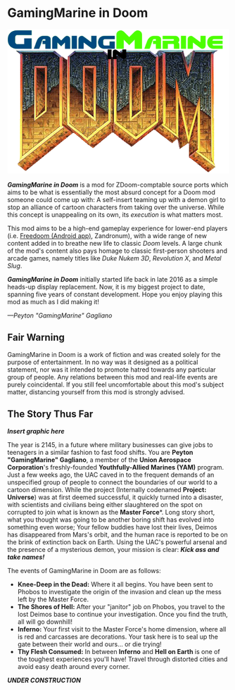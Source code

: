 # GamingMarine in Doom
![](Graphics/MDOMHD.png)

***GamingMarine in Doom*** is a mod for ZDoom-comptable source ports which aims to be what is essentially the most absurd concept for a Doom mod someone could come up with: A self-insert teaming up with a demon girl to stop an alliance of cartoon characters from taking over the universe. While this concept is unappealing on its own, its *execution* is what matters most.

This mod aims to be a high-end gameplay experience for lower-end players (i.e. [Freedoom (Android app)](https://play.google.com/store/apps/details?id=net.nullsum.freedoom&hl=en_US&gl=US), Zandronum), with a wide range of new content added in to breathe new life to classic *Doom* levels. A large chunk of the mod's content also pays homage to classic first-person shooters and arcade games, namely titles like *Duke Nukem 3D*, *Revolution X*, and *Metal Slug*.

***GamingMarine in Doom*** initially started life back in late 2016 as a simple heads-up display replacement. Now, it is my biggest project to date, spanning five years of constant development. Hope you enjoy playing this mod as much as I did making it!

 *—Peyton "GamingMarine" Gagliano*
 
 ## Fair Warning
 
GamingMarine in Doom is a work of fiction and was created solely for the purpose of entertainment. In no way was it designed as a political statement, nor was it intended to promote hatred towards any particular group of people. Any relations between this mod and real-life events are purely coincidental. If you still feel uncomfortable about this mod's subject matter, distancing yourself from this mod is strongly advised.

## The Story Thus Far
***Insert graphic here***

The year is 2145, in a future where military businesses can give jobs to teenagers in a similar fashion to fast food shifts. You are **Peyton "GamingMarine" Gagliano**, a member of the **Union Aerospace Corporation**'s freshly-founded **Youthfully-Allied Marines (YAM)** program. Just a few weeks ago, the UAC caved in to the frequent demands of an unspecified group of people to connect the boundaries of our world to a cartoon dimension. While the project (Internally codenamed **Project: Universe**) was at first deemed successful, it quickly turned into a disaster, with scientists and civilians being either slaughtered on the spot on corrupted to join what is known as the **Master Force***. Long story short, what you thought was going to be another boring shift has evolved into something even worse; Your fellow buddies have lost their lives, Deimos has disappeared from Mars's orbit, and the human race is reported to be on the brink of extinction back on Earth. Using the UAC's powerful arsenal and the presence of a mysterious demon, your mission is clear: ***Kick ass and take names!***

The events of GamingMarine in Doom are as follows:
 - **Knee-Deep in the Dead:** Where it all begins. You have been sent to Phobos to investigate the origin of the invasion and clean up the mess left by the Master Force.
 - **The Shores of Hell:** After your "janitor" job on Phobos, you travel to the lost Deimos base to continue your investigation. Once you find the truth, all will go downhill!
 - **Inferno:** Your first visit to the Master Force's home dimension, where all is red and carcasses are decorations. Your task here is to seal up the gate between their world and ours... or die trying!
 - **Thy Flesh Consumed:** In between **Inferno** and **Hell on Earth** is one of the toughest experiences you'll have! Travel through distorted cities and avoid easy death around every corner.

***UNDER CONSTRUCTION***
